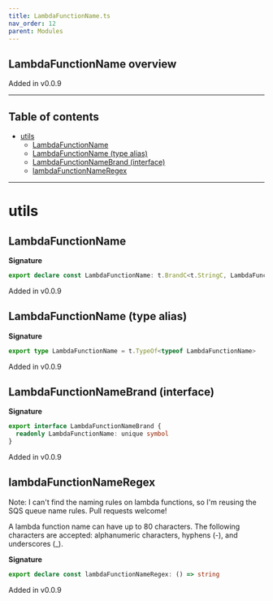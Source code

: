 ```yaml
---
title: LambdaFunctionName.ts
nav_order: 12
parent: Modules
---
```


## LambdaFunctionName overview

Added in v0.0.9

---

<h2 class="text-delta">Table of contents</h2>

- [utils](#utils)
  - [LambdaFunctionName](#lambdafunctionname)
  - [LambdaFunctionName (type alias)](#lambdafunctionname-type-alias)
  - [LambdaFunctionNameBrand (interface)](#lambdafunctionnamebrand-interface)
  - [lambdaFunctionNameRegex](#lambdafunctionnameregex)

---

# utils

## LambdaFunctionName

**Signature**

```ts
export declare const LambdaFunctionName: t.BrandC<t.StringC, LambdaFunctionNameBrand>
```

Added in v0.0.9

## LambdaFunctionName (type alias)

**Signature**

```ts
export type LambdaFunctionName = t.TypeOf<typeof LambdaFunctionName>
```

Added in v0.0.9

## LambdaFunctionNameBrand (interface)

**Signature**

```ts
export interface LambdaFunctionNameBrand {
  readonly LambdaFunctionName: unique symbol
}
```

Added in v0.0.9

## lambdaFunctionNameRegex

Note: I can't find the naming rules on lambda functions,
so I'm reusing the SQS queue name rules.
Pull requests welcome!

A lambda function name can have up to 80 characters. The following
characters are accepted: alphanumeric characters, hyphens (-), and
underscores (\_).

**Signature**

```ts
export declare const lambdaFunctionNameRegex: () => string
```

Added in v0.0.9
